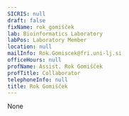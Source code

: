 ```yaml
---
SICRIS: null
draft: false
fixName: rok_gomišček
lab: Bioinformatics Laboratory
labPos: Laboratory Member
location: null
mailInfo: Rok.Gomiscek@fri.uni-lj.si
officeHours: null
profName: Assist. Rok Gomišček
profTitle: Collaborator
telephoneInfo: null
title: Rok Gomišček
---
```


None